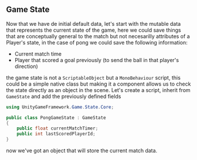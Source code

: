 ﻿## Game State

Now that we have de initial default data, let's start with the mutable data that represents the current state of the game,
here we could save things that are conceptually general to the match but not necesarilly attributes of a Player's state,
in the case of pong we could save the following information:

- Current match time
- Player that scored a goal previously (to send the ball in that player's direction)

the game state is not a `ScriptableObject` but a `MonoBehaviour` script, this could be a simple native class but making it a component
allows us to check the state directly as an object in the scene. Let's create a script, inherit from `GameState` and add the previously defined fields

```csharp
using UnityGameFramework.Game.State.Core;

public class PongGameState : GameState
{
    public float currentMatchTimer;
    public int lastScoredPlayerId;
}
```

now we've got an object that will store the current match data.